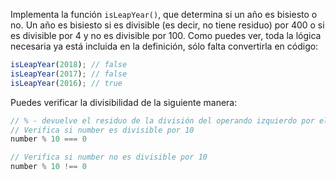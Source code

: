 
Implementa la función `isLeapYear()`, que determina si un año es bisiesto o no. Un año es bisiesto si es divisible (es decir, no tiene residuo) por 400 o si es divisible por 4 y no es divisible por 100. Como puedes ver, toda la lógica necesaria ya está incluida en la definición, sólo falta convertirla en código:

```javascript
isLeapYear(2018); // false
isLeapYear(2017); // false
isLeapYear(2016); // true
```

Puedes verificar la divisibilidad de la siguiente manera:

```javascript
// % - devuelve el residuo de la división del operando izquierdo por el operando derecho
// Verifica si number es divisible por 10
number % 10 === 0

// Verifica si number no es divisible por 10
number % 10 !== 0
```
